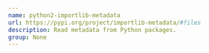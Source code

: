 ```yaml
---
name: python2-importlib-metadata
url: https://pypi.org/project/importlib-metadata/#files
description: Read metadata from Python packages.
group: None
---
```

